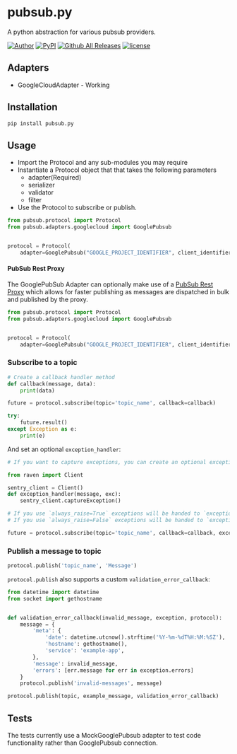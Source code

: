 # pubsub.py

A python abstraction for various pubsub providers.

[![Author](http://img.shields.io/badge/author-@superbalist-blue.svg?style=flat-square)](https://twitter.com/superbalist)
[![PyPI](https://img.shields.io/pypi/v/pubsub.py.svg?style=flat-square)](https://pypi.python.org/pypi/pubsub.py)
[![Github All Releases](https://img.shields.io/github/downloads/superbalist/pubsub.py/total.svg?style=flat-square)](https://github.com/Superbalist/pubsub.py)
[![license](https://img.shields.io/github/license/mashape/apistatus.svg?style=flat-square)](https://github.com/Superbalist/pubsub.py)

## Adapters

* GoogleCloudAdapter - Working

## Installation

```bash
pip install pubsub.py
```

## Usage

* Import the Protocol and any sub-modules you may require
* Instantiate a Protocol object that that takes the following parameters
  * adapter(Required)
  * serializer
  * validator
  * filter
* Use the Protocol to subscribe or publish.

```python
from pubsub.protocol import Protocol
from pubsub.adapters.googlecloud import GooglePubsub


protocol = Protocol(
    adapter=GooglePubsub("GOOGLE_PROJECT_IDENTIFIER", client_identifier="CLIENT_IDENTIFIER"))
```

#### PubSub Rest Proxy

The GooglePubSub Adapter can optionally make use of a [PubSub Rest Proxy](https://github.com/Superbalist/js-pubsub-rest-proxy) which allows
for faster publishing as messages are dispatched in bulk and published by the proxy.

```python
from pubsub.protocol import Protocol
from pubsub.adapters.googlecloud import GooglePubsub


protocol = Protocol(
    adapter=GooglePubsub("GOOGLE_PROJECT_IDENTIFIER", client_identifier="CLIENT_IDENTIFIER", pubsub_rest_proxy="http://127.0.0.1:3000"))
```

### Subscribe to a topic

```python
# Create a callback handler method
def callback(message, data):
    print(data)

future = protocol.subscribe(topic='topic_name', callback=callback)

try:
    future.result()
except Exception as e:
    print(e)
```

And set an optional `exception_handler`:

```python
# If you want to capture exceptions, you can create an optional exception handler, like one that uses Sentry

from raven import Client

sentry_client = Client()
def exception_handler(message, exc):
    sentry_client.captureException()

# If you use `always_raise=True` exceptions will be handed to `exception_handler` and then cause messages to remain unack'd
# If you use `always_raise=False` exceptions will be handed to `exception_handler` and you can choose to re-raise or ignore and ack messages

future = protocol.subscribe(topic='topic_name', callback=callback, exception_handler=exception_handler, always_raise=False)
```

### Publish a message to topic

```python
protocol.publish('topic_name', 'Message')
```

`protocol.publish` also supports a custom `validation_error_callback`:

```python
from datetime import datetime
from socket import gethostname


def validation_error_callback(invalid_message, exception, protocol):
    message = {
        'meta': {
            'date': datetime.utcnow().strftime('%Y-%m-%dT%H:%M:%SZ'),
            'hostname': gethostname(),
            'service': 'example-app',
        },
        'message': invalid_message,
        'errors': [err.message for err in exception.errors]
    }
    protocol.publish('invalid-messages', message)

protocol.publish(topic, example_message, validation_error_callback)
```

## Tests

The tests currently use a MockGooglePubsub adapter to test code functionality rather than GooglePubsub connection.
